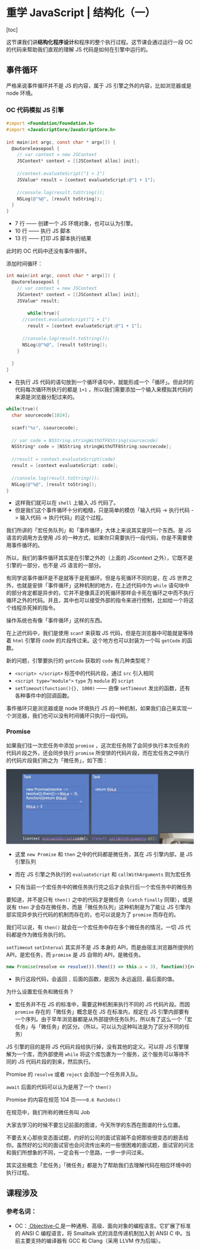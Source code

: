 #  重学 JavaScript | 结构化（一）

[toc]



这节课我们讲**结构化程序设计**和程序的整个执行过程。这节课会通过运行一段 OC 的代码来帮助我们直观的理解 JS 代码是如何在引擎中运行的。

## 事件循环

严格来说事件循环并不是 JS 的内容，属于 JS 引擎之外的内容，比如浏览器或是 node 环境。

### OC 代码模拟 JS 引擎

```objective-c
#import <Foundation/Foundation.h>
#import <JavaScriptCore/JavaScriptCore.h>

int main(int argc, const char * argv[]) {
  @autoreleasepool {
    // var context = new JSContext
    JSContext* context = [[JSContext alloc] init];
    
    //context.evaluateScript("1 + 1")
    JSValue* result = [context evaluateScript:@"1 + 1"];
    
    //console.log(result.toString());
    NSLog(@"%@", [result toString]);
  }
}
```

- 7 行 —— 创建一个 JS 环境对象，也可以认为引擎。
- 10 行 —— 执行 JS 脚本
- 13 行 —— 打印 JS 脚本执行结果



此时的 OC 代码中还没有事件循环。

添加时间循环：

```objective-c
int main(int argc, const char * argv[]) {
  @autoreleasepool {
    // var context = new JSContext
    JSContext* context = [[JSContext alloc] init];
    JSValue* result;
    
		while(true){
      //context.evaluateScript("1 + 1")
    	result = [context evaluateScript:@"1 + 1"];

      //console.log(result.toString());
      NSLog(@"%@", [result toString]);
    }
    
  }
}
```

- 在执行 JS 代码的语句放到一个循环语句中，就能形成一个「循环」。但此时的代码每次循环所执行的都是 `1+1` ，所以我们需要添加一个输入来模拟其代码的来源是浏览器分配过来的。

```objective-c
while(true){
  char sourcecode[1024];

  scanf("%s", &sourcecode);

  // var code = NSString.stringWithUTF8String(sourcecode)
  NSString* code = [NSString stringWithUTF8String:sourcecode];

  //result = context.evaluateScript(code)
  result = [context evaluateScript: code];

  //console.log(result.toString());
  NSLog(@"%@", [result toString]);
}
```

- 这样我们就可以在 `shell` 上输入 JS 代码了。
- 但是我们这个事件循环十分的粗糙，只是简单的模仿「输入代码 -> 执行代码 -> 输入代码 -> 执行代码」的这个过程。



我们所讲的「宏任务队列」和「事件循环」大体上来说其实是同一个东西。是 JS 语言的调用方去使用 JS 的一种方式，如果你只需要执行一段代码，你是不需要使用事件循环的。

所以，我们的事件循环其实是在引擎之外的（上面的 JScontext 之外），它既不是引擎的一部分，也不是 JS 语言的一部分。

有同学说事件循环是不是就等于是死循环。但是与死循环不同的是，在 JS 世界之外，也就是安排「事件循环」这种机制的地方，在上述代码中为 `while` 语句块中的部分肯定都是异步的，它并不是像真正的死循环那样会卡死在循环之中而不执行循环之外的代码。并且，其中也可以接受外部的指令来进行控制，比如给一个将这个线程杀死掉的指令。

操作系统也有像「事件循环」这样的东西。

在上述代码中，我们是使用 `scanf` 来获取 JS 代码，但是在浏览器中可能就是等待着 `html` 引擎将 code 的片段传过来。这个地方也可以封装为一个叫 `getCode` 的函数。



新的问题，引擎要执行的 `getCode` 获取的 `code` 有几种类型呢？

- `<script> </script>` 标签中的代码片段，通过 `src` 引入相同
- `<script type="module">` `type` 为 `module` 的 `script`
- `setTimeout(function(){}, 1000)` —— 由像 `setTimeout` 发出的函数，还有各种事件中的回调函数。



事件循环只是浏览器或是 node 环境执行 JS 的一种机制，如果我们自己来实现一个浏览器，我们也可以没有时间循环只执行一段代码。



### Promise

如果我们往一次宏任务中添加 `promise` ，这次宏任务除了会同步执行本次任务的代码片段之外，还会同步执行 `promise` 所安排的代码片段，而在宏任务之中执行的代码片段我们称之为「微任务」，如下图：

![image-20200509104356892](assets/image-20200509104356892.png)

- 这里 `new Promise` 和 `then` 之中的代码都是微任务，其在 JS 引擎内部，是 JS 引擎队列

- 而在 JS 引擎之外执行的 `evaluateScript` 和 `callWithArguments` 则为宏任务
- 只有当前一个宏任务中的微任务执行完之后才会执行后一个宏任务中的微任务



要知道，并不是只有 `then()` 之中的代码才是微任务（`catch` `finally` 同理），或是说有 `then` 才会存在微任务，而是「微任务队列」这种机制是为了能让 JS 引擎内部实现异步执行代码的机制而存在的，也可以说是为了 `promise` 而存在的。

我们可以说，有 `then()` 就会在一个宏任务中存在多个微任务的情况，一切 JS 代码都是作为微任务执行的。

`setTimeout` `setInterval` 其实并不是 JS 本身的 API，而是由宿主浏览器所提供的 API，是宏任务，而 `promise` 是 JS 自带的 API，是微任务。



```js
new Promise(resolve => resolve()).then(() => this.a = 3), function(){return this.a};
```

- 执行这段代码，会返回 `,` 后面的函数，是因为 永远返回`,` 最后面的值。



为什么设置宏任务和微任务？

- 宏任务并不在 JS 的标准中，需要这种机制来执行不同的 JS 代码片段。而因 `promise` 存在的「微任务」概念是在 JS 在标准内，规定在 JS 引擎内部要有一个序列。由于早年浏览器都是从外部提供任务队列，所以有了这么一个「宏任务」与「微任务」的区分。（所以，可以认为这种叫法是为了区分不同的任务）



JS 引擎的目的是将 JS 代码片段给执行掉，没有其他的定义。可以将 JS 引擎理解为一个库，而外部使用 `while` 将这个库包裹为一个服务，这个服务可以等待不同的 JS 代码片段的到来，然后执行。



Promise 的 `resolve` 或者 `reject` 会添加一个任务并入队。



`await` 后面的代码可以认为是用了一个 `then()` 



Promise 的内容在规范 104 页——`8.6 RunJobs()` 

在规范中，我们所称的微任务叫 Job



大家去学习的时候不要忘记前面的图谱，今天所学的东西在图谱的什么位置。

不要去关心那些变态面试题，约好的公司的面试官越不会把那些很变态的题丢给你。虽然好的公司的面试官也会问流传出来的一些很困难的面试题，面试官的问法和我们所想象的不同，一定会有一个思路，一步一步问过来。



其实这些概念「宏任务」「微任务」都是为了帮助我们去理解代码在相应环境中的执行过程。





## 课程涉及

### 参考名词：

- OC：[ Objective-C ](https://zh.wikipedia.org/wiki/Objective-C)是一种通用、高级、面向对象的编程语言。它扩展了标准的 ANSI C 编程语言，将 Smalltalk 式的消息传递机制加入到 ANSI C 中。当前主要支持的编译器有 GCC 和 Clang（采用 LLVM 作为后端）。